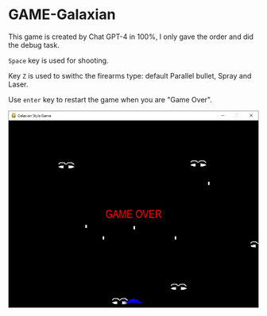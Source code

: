 # GAME-Galaxian
This game is created by Chat GPT-4 in 100%, I only gave the order and did the debug task. 

`Space` key is used for shooting.

Key `Z` is used to swithc the firearms type: default Parallel bullet, Spray and Laser.

Use `enter` key to restart the game when you are "Game Over".

<img src="/Galaxian.jpg">

